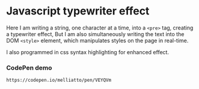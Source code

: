 # Javascript typewriter effect

Here I am writing a string, one character at a time, into a `<pre>` tag, creating a typewriter effect, But I am also simultaneously writing the text into the DOM `<style>` element, which manipulates styles on the page in real-time.

I also programmed in css syntax highlighting for enhanced effect.

### CodePen demo
```
https://codepen.io/melliatto/pen/VEYQVm
```